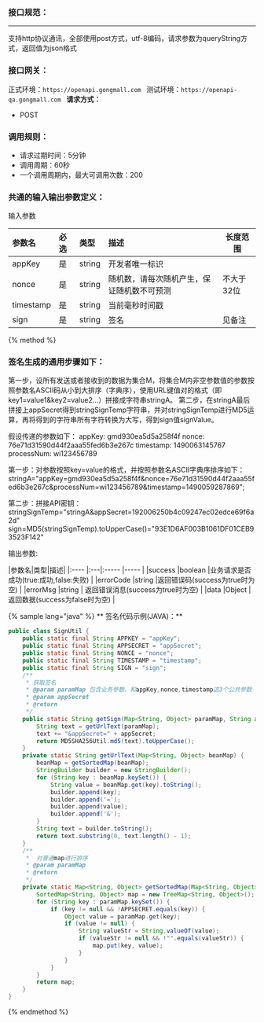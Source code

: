 ### 接口规范：
---
支持http协议通讯，全部使用post方式，utf-8编码，请求参数为queryString方式，返回值为json格式

### 接口网关：
正式环境：`https://openapi.gongmall.com `
测试环境：`https://openapi-qa.gongmall.com `
**请求方式：**
- POST

### 调用规则：
- 请求过期时间：5分钟
- 调用周期：60秒
- 一个调用周期内，最大可调用次数：200

### 共通的输入输出参数定义：
输入参数

|参数名|必选|类型|描述|长度范围|
|:---- |:---|:----- |:----- |----- |
|appKey |是 |string |开发者唯一标识 ||
|nonce |是 |string | 随机数，请每次随机产生，保证随机数不可预测 |不大于32位|
|timestamp |是 |string | 当前毫秒时间戳| |
|sign |是 |string | 签名 |见备注|

{% method %}
### 签名生成的通用步骤如下：
第一步，设所有发送或者接收到的数据为集合M，将集合M内非空参数值的参数按照参数名ASCII码从小到大排序（字典序），使用URL键值对的格式（即key1=value1&key2=value2…）拼接成字符串stringA。
第二步，在stringA最后拼接上appSecret得到stringSignTemp字符串，并对stringSignTemp进行MD5运算，再将得到的字符串所有字符转换为大写，得到sign值signValue。

假设传递的参数如下：
appKey: gmd930ea5d5a258f4f
nonce: 76e71d31590d44f2aaa55fed6b3e267c
timestamp: 1490063145767
processNum: wi123456789

第一步：对参数按照key=value的格式，并按照参数名ASCII字典序排序如下：
stringA="appKey=gmd930ea5d5a258f4f&nonce=76e71d31590d44f2aaa55fed6b3e267c&processNum=wi123456789&timestamp=1490059287869";

第二步：拼接API密钥：
stringSignTemp="stringA&appSecret=192006250b4c09247ec02edce69f6a2d"
sign=MD5(stringSignTemp).toUpperCase()="93E1D6AF003B1061DF01CEB93523F142"

输出参数:

|参数名|类型|描述|
|:---- |:---|:----- |----- |
|success |boolean |业务请求是否成功(true:成功,false:失败) |
|errorCode |string |返回错误码(success为true时为空) |
|errorMsg |string | 返回错误消息(success为true时为空) |
|data |Object | 返回数据(success为false时为空) |

{% sample lang="java" %}
** 签名代码示例(JAVA)：**

```java
public class SignUtil {
    public static final String APPKEY = "appKey";
    public static final String APPSECRET = "appSecret";
    public static final String NONCE = "nonce";
    public static final String TIMESTAMP = "timestamp";
    public static final String SIGN = "sign";
    /**
     * 获取签名
     * @param paramMap 包含业务参数，和appKey,nonce,timestamp这3个公共参数
     * @param appSecret
     * @return
     */
    public static String getSign(Map<String, Object> paramMap, String appSecret) {
        String text = getUrlText(paramMap);
        text += "&appSecret=" + appSecret;
        return MD5SHA256Util.md5(text).toUpperCase();
    }
    private static String getUrlText(Map<String, Object> beanMap) {
        beanMap = getSortedMap(beanMap);
        StringBuilder builder = new StringBuilder();
        for (String key : beanMap.keySet()) {
            String value = beanMap.get(key).toString();
            builder.append(key);
            builder.append('=');
            builder.append(value);
            builder.append('&');
        }
        String text = builder.toString();
        return text.substring(0, text.length() - 1);
    }
    /**
     *  对普通map进行排序
     * @param paramMap
     * @return
     */
    private static Map<String, Object> getSortedMap(Map<String, Object> paramMap) {
        SortedMap<String, Object> map = new TreeMap<String, Object>();
        for (String key : paramMap.keySet()) {
            if (key != null && !APPSECRET.equals(key)) {
                Object value = paramMap.get(key);
                if (value != null) {
                    String valueStr = String.valueOf(value);
                    if (valueStr != null && !"".equals(valueStr)) {
                        map.put(key, value);
                    }
                }
            }
        }
        return map;
    }
}
```
{% endmethod %}

